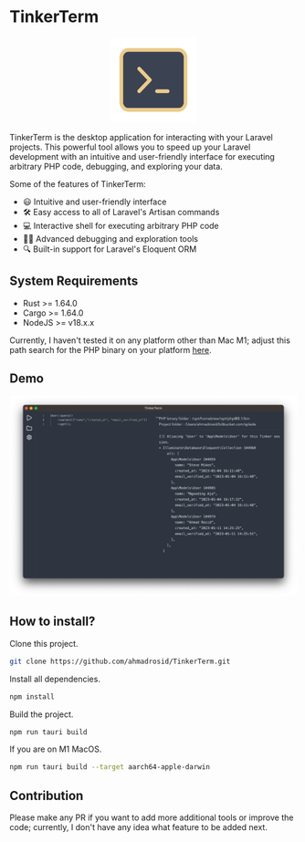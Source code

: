 # TinkerTerm

<p align="center">
    <img src="TinkerTerm.png" alt="TinkerTerm" width="150"/>
</p>

TinkerTerm is the desktop application for interacting with your Laravel projects. This powerful tool allows you to speed up your Laravel development with an intuitive and user-friendly interface for executing arbitrary PHP code, debugging, and exploring your data.

Some of the features of TinkerTerm:
- 😃 Intuitive and user-friendly interface
- 🛠️ Easy access to all of Laravel's Artisan commands
- 💻 Interactive shell for executing arbitrary PHP code
- 🕵️‍♂️ Advanced debugging and exploration tools
- 🔍 Built-in support for Laravel's Eloquent ORM

## System Requirements

- Rust >= 1.64.0 
- Cargo >= 1.64.0
- NodeJS >= v18.x.x

Currently, I haven't tested it on any platform other than Mac M1; adjust this path search for the PHP binary on your platform [here](https://github.com/ahmadrosid/TinkerTerm/blob/main/src-tauri/src/main.rs#L31).

## Demo

![demo](/demo-app.png)

## How to install?

Clone this project.
```bash
git clone https://github.com/ahmadrosid/TinkerTerm.git
```

Install all dependencies.
```bash
npm install
```

Build the project.
```bash
npm run tauri build
```

If you are on M1 MacOS.
```bash
npm run tauri build --target aarch64-apple-darwin
```

## Contribution

Please make any PR if you want to add more additional tools or improve the code; currently, I don't have any idea what feature to be added next.
